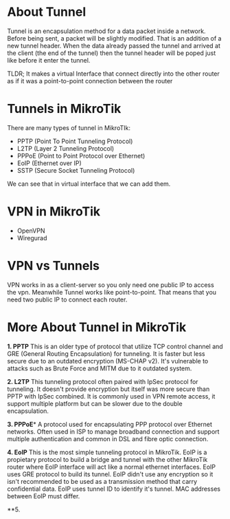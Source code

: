 # About Tunnel
Tunnel is an encapsulation method for a data packet inside a network. Before being sent, a packet will be slightly modified. That is an addition of a new tunnel header. When the data already passed the tunnel and arrived at the client (the end of the tunnel) then the tunnel header will be poped just like before it enter the tunnel.

TLDR; It makes a virtual Interface that connect directly into the other router as if it was a point-to-point connection between the router

# Tunnels in MikroTik
There are many types of tunnel in MikroTIk:
- PPTP (Point To Point Tunneling Protocol)
- L2TP (Layer 2 Tunneling Protocol)
- PPPoE (Point to Point Protocol over Ethernet)
- EoIP (Ethernet over IP)
- SSTP (Secure Socket Tunneling Protocol)

We can see that in virtual interface that we can add them.

# VPN in MikroTik
- OpenVPN
- Wiregurad

# VPN vs Tunnels
VPN works in as a client-server so you only need one public IP to access the vpn. Meanwhile Tunnel works like point-to-point. That means that you need two public IP to connect each router.

# More About Tunnel in MikroTik

**1. PPTP**
This is an older type of protocol that utilize TCP control channel and GRE (General Routing Encapsulation) for tunneling. It is faster but less secure due to an outdated encryption (MS-CHAP v2). It's vulnerable to attacks such as Brute Force and MITM due to it outdated system.

**2. L2TP**
This tunneling protocol often paired with IpSec protocol for tunneling. It doesn't provide encryption but itself was more secure than PPTP with IpSec combined. It is commonly used in VPN remote access, it support multiple platform but can be slower due to the double encapsulation.

**3. PPPoE***
A protocol used for encapsulating PPP protocol over Ethernet networks. Often used in ISP to manage broadband connection and support multiple authentication and common in DSL and fibre optic connection.

**4. EoIP**
This is the most simple tunneling protocol in MikroTik. EoIP is a propietary protocol to build a bridge and tunnel with the other MikroTik router where EoIP interface will act like a normal ethernet interfaces. EoIP uses GRE protocol to build its tunnel. EoIP didn't use any encryption so it isn't recommended to be used as a transmission method that carry confidential data. EoIP uses tunnel ID to identify it's tunnel. MAC addresses between EoIP must differ.

**5. 

